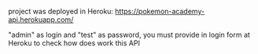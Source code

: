 project was deployed in Heroku:  https://pokemon-academy-api.herokuapp.com/

"admin" as login and "test" as password, 
you must provide in login form at Heroku 
to check how does work this API
